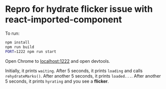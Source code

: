 # Repro for hydrate flicker issue with react-imported-component

To run:

```bash
npm install
npm run build
PORT=1222 npm run start
```

Open Chrome to [localhost:1222](http://localhost:1222) and open devtools.

Initially, it prints `waiting`.
After 5 seconds, it prints `loading` and calls `rehydrateMarks()`.
After another 5 seconds, it prints `loaded...`.
After another 5 seconds, it prints `hyrating` and you see a **flicker**.
